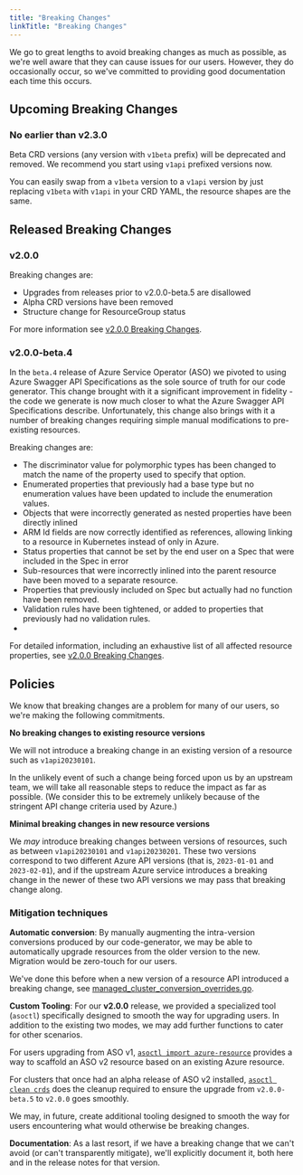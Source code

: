 ```yaml
---
title: "Breaking Changes"
linkTitle: "Breaking Changes"
---
```

We go to great lengths to avoid breaking changes as much as possible, as we're well aware that they can cause issues for our users. However, they do occasionally occur, so we've committed to providing good documentation each time this occurs.

## Upcoming Breaking Changes

### No earlier than **v2.3.0**

Beta CRD versions (any version with `v1beta` prefix) will be deprecated and removed.
We recommend you start using `v1api` prefixed versions now. 

You can easily swap from a `v1beta` version to a `v1api` version by just replacing `v1beta` with `v1api` in your CRD YAML, the resource shapes are the same.

## Released Breaking Changes

### v2.0.0

Breaking changes are:

* Upgrades from releases prior to v2.0.0-beta.5 are disallowed
* Alpha CRD versions have been removed
* Structure change for ResourceGroup status

For more information see [v2.0.0 Breaking Changes](./breaking-changes-v2.0.0).

### v2.0.0-beta.4

In the `beta.4` release of Azure Service Operator (ASO) we pivoted to using Azure Swagger API Specifications as the sole source of truth for our code generator. This change brought with it a significant improvement in fidelity - the code we generate is now much closer to what the Azure Swagger API Specifications describe. Unfortunately, this change also brings with it a number of breaking changes requiring simple manual modifications to pre-existing resources.

Breaking changes are:

* The discriminator value for polymorphic types has been changed to match the name of the property used to specify that option.
* Enumerated properties that previously had a base type but no enumeration values have been updated to include the enumeration values.
* Objects that were incorrectly generated as nested properties have been directly inlined
* ARM Id fields are now correctly identified as references, allowing linking to a resource in Kubernetes instead of only in Azure.
* Status properties that cannot be set by the end user on a Spec that were included in the Spec in error
* Sub-resources that were incorrectly inlined into the parent resource have been moved to a separate resource.
* Properties that previously included on Spec but actually had no function have been removed.
* Validation rules have been tightened, or added to properties that previously had no validation rules.
* 
For detailed information, including an exhaustive list of all affected resource properties, see [v2.0.0 Breaking Changes](./breaking-changes-v2.0.0-beta.4).

## Policies

We know that breaking changes are a problem for many of our users, so we're making the following commitments.

**No breaking changes to existing resource versions**

We will not introduce a breaking change in an existing version of a resource such as `v1api20230101`.

In the unlikely event of such a change being forced upon us by an upstream team, we will take all reasonable steps to reduce the impact as far as possible. (We consider this to be extremely unlikely because of the stringent API change criteria used by Azure.)

**Minimal breaking changes in new resource versions**

We *may* introduce breaking changes between versions of resources, such as between `v1api20230101` and `v1api20230201`. These two versions correspond to two different Azure API versions (that is, `2023-01-01` and `2023-02-01`), and if the upstream Azure service introduces a breaking change in the newer of these two API versions we may pass that breaking change along. 

### Mitigation techniques

**Automatic conversion**: By manually augmenting the intra-version conversions produced by our code-generator, we may be able to automatically upgrade resources from the older version to the new. Migration would be zero-touch for our users.

We've done this before when a new version of a resource API introduced a breaking change, see [managed_cluster_conversion_overrides.go](https://github.com/Azure/azure-service-operator/blob/main/v2/api/containerservice/v1api20210501storage/managed_cluster_conversion_overrides.go).

**Custom Tooling**: For our **v2.0.0** release, we provided a specialized tool (`asoctl`) specifically designed to smooth the way for upgrading users. In addition to the existing two modes, we may add further functions to cater for other scenarios.

For users upgrading from ASO v1, [`asoctl import azure-resource`](https://azure.github.io/azure-service-operator/tools/asoctl/#import-azure-resource) provides a way to scaffold an ASO v2 resource based on an existing Azure resource. 

For clusters that once had an alpha release of ASO v2 installed, [`asoctl clean crds`](https://azure.github.io/azure-service-operator/tools/asoctl/#clean-crds) does the cleanup required to ensure the upgrade from `v2.0.0-beta.5` to `v2.0.0` goes smoothly.

We may, in future, create additional tooling designed to smooth the way for users encountering what would otherwise be breaking changes.

**Documentation**: As a last resort, if we have a breaking change that we can't avoid (or can't transparently mitigate), we'll explicitly document it, both here and in the release notes for that version.
